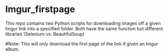 # Imgur_firstpage

This repo contains two Python scripts for downloading images off a given Imgur link into a specified folder. Both have the same function but different libraries (Selenium vs. BeautifulSoup)

#Note: 
This will only download the first page of the link if given an Imgur album.
